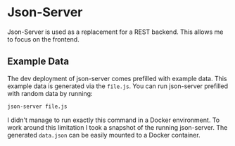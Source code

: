 # Json-Server

Json-Server is used as a replacement for a REST backend. 
This allows me to focus on the frontend.

## Example Data

The dev deployment of json-server comes prefilled with example data.
This example data is generated via the `file.js`.
You can run json-server prefilled with random data by running:

```sh
json-server file.js
```

I didn't manage to run exactly this command in a Docker environment.
To work around this limitation I took a snapshot of the running json-server.
The generated `data.json` can be easily mounted to a Docker container.
